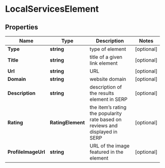 # LocalServicesElement


## Properties

| Name | Type | Description | Notes |
|------------ | ------------- | ------------- | -------------|
**Type** | **string** | type of element |[optional]|
**Title** | **string** | title of a given link element |[optional]|
**Url** | **string** | URL |[optional]|
**Domain** | **string** | website domain |[optional]|
**Description** | **string** | description of the results element in SERP |[optional]|
**Rating** | **RatingElement** | the item’s rating <br>the popularity rate based on reviews and displayed in SERP |[optional]|
**ProfileImageUrl** | **string** | URL of the image featured in the element |[optional]|
